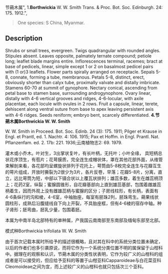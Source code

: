 节蒴木属",
1.**Borthwickia** W. W. Smith Trans. & Proc. Bot. Soc. Edinburgh. 24: 175. 1912.",

> One species: S China, Myanmar.

## Description
Shrubs or small trees, evergreen. Twigs quadrangular with rounded angles. Stipules absent. Leaves opposite, palmately ternate compound; petiole long; leaflet blade margins entire. Inflorescences terminal, racemes; bract at base of pedicels, linear, simple except 1 or 2 on basalmost pedicel pairs with (1 or)3 leaflets. Flower parts spirally arranged on receptacle. Sepals 5-8, connate, forming a tube, membranous. Petals 5-8, distinct, erect, obviously shorter than calyx tube, proximally valvate and distally imbricate. Stamens 60-70 at summit of gynophore. Nectary conical, ascending from petal base to stamen base, surrounding androgynophore. Ovary linear, distally with 4-6 vertical grooves and ridges, 4-6-locular, with axile placentae, each locule with ovules in 2 rows. Fruit a capsule, linear, terete, dehiscent along ventral suture from base to apex leaving persistent axis with 4-6 ridges. Seeds reniform; embryo bent, scarcely differentiated.
**4.节蒴木属Borthwickia W. W. Smith**

W. W. Smith in Proceed. Bot. Soc. Edinb. 24 (3): 175. 1911; Pilger et Krause in Engl. et Prantl, ed. 1. Nachtr. 4: 106. 1915; Pax et Hoffm. in Engl. Prantl. Nat. Pflanzenfam. ed. 2. 17b: 221. 1936;云南植物志2: 69. 1979.

灌木或小乔木。叶对生，3出掌状复叶，有长叶柄，无托叶；小叶全缘， 具短柄总状花序顶生，有苞片；花萼膜质，完全连生成帽状体，罩在其他花部外面，从维管束解剖来看，各花部均呈螺旋状排列于花托上，萼筒由5-8枚完全连生与花瓣互生的萼片组成，开放时撕裂为2很少为3片，各片反卷，早落；花瓣5-8片，分离，直立，远比萼筒为短，中部以下镊合状以上覆瓦状排列；雄蕊多数，着生在雌蕊柄顶上；花药2室，纵裂；蜜腺圆锥形，自花瓣基部向上直到雄蕊基部，包围着雌雄蕊柄着生，因而外观上没有雌雄蕊柄与蜜腺的区分；子房线柱形，有长柄，表面有4-6条纵行的沟和棱，4-6室，中袖胎座，每室有胚珠2列，胚珠弯生。蒴果线状圆柱形，成熟后沿腹缝线自下向上开裂，不具胎座框，但有4-6棱的宿存中轴。种子肾形；胚弯曲，胚乳少量，包围着胚。

本属为中南半岛北部特有的单种属，产我国云南南部至东南部及缅甸东部至北部。

模式种Borthwickia trifoliata W. W. Smith

由于首次记载本属时所给予的描述很概略，且对其在科中的系统分类位置未确定，以后的作者们也多引袭原说，而将它作为一个系统分类位置不明的属保留于山柑科中。据理在的观察和认识，节蒴木属的分类性状表明，它作为较广义的山柑科的组成者是可以接受的，但应给予亚科的等置于山柑亚科Capparoideae与白花菜亚科Cleomoideae之间为宜，而上述较广义的山柑科也就只包括次三个亚科。
